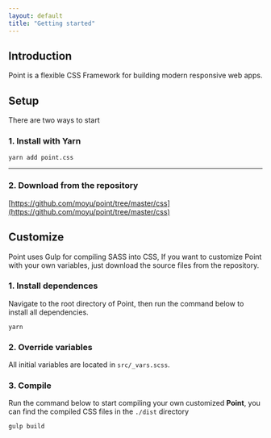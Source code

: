 ```yaml
---
layout: default
title: "Getting started"
---
```


## Introduction
Point is a flexible CSS Framework for building modern responsive web apps.

## Setup
There are two ways to start
### 1. Install with Yarn
```
yarn add point.css
```
*****
### 2. Download from the repository
[https://github.com/moyu/point/tree/master/css](https://github.com/moyu/point/tree/master/css)

## Customize
Point uses Gulp for compiling SASS into CSS, If you want to customize Point with
your own variables, just download the source files from the repository.

### 1. Install dependences
Navigate to the root directory of Point, then run the command below to install all dependencies.
```
yarn
```

### 2. Override variables
All initial variables are located in `src/_vars.scss`.

### 3. Compile
Run the command below to start compiling your own customized **Point**, you can
find the compiled CSS files in the `./dist` directory

```
gulp build
```
